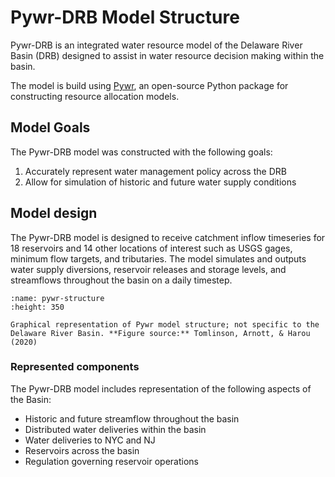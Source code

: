 # Pywr-DRB Model Structure

Pywr-DRB is an integrated water resource model of the Delaware River Basin (DRB) designed to assist in water resource decision making within the basin.

The model is build using [Pywr](https://pywr.github.io/pywr/index.html), an open-source Python package for constructing resource allocation models.

## Model Goals

The Pywr-DRB model was constructed with the following goals:

1. Accurately represent water management policy across the DRB
2. Allow for simulation of historic and future water supply conditions


## Model design

The Pywr-DRB model is designed to receive catchment inflow timeseries for 18 reservoirs and 14 other locations of interest such as USGS gages, minimum flow targets, and tributaries. The model simulates and outputs water supply diversions, reservoir releases and storage levels, and streamflows throughout the basin on a daily timestep.


```{figure} ../images/pywr_structure.jpg
:name: pywr-structure
:height: 350

Graphical representation of Pywr model structure; not specific to the Delaware River Basin. **Figure source:** Tomlinson, Arnott, & Harou (2020)
```

### Represented components

The Pywr-DRB model includes representation of the following aspects of the Basin:

- Historic and future streamflow throughout the basin
- Distributed water deliveries within the basin
- Water deliveries to NYC and NJ
- Reservoirs across the basin
- Regulation governing reservoir operations

